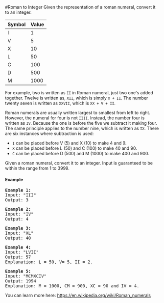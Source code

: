 #Roman to Integer
Given the representation of a roman numeral, convert it to an integer.

| Symbol | Value |
|--------|-------|
| I      | 1     |
| V      | 5     |
| X      | 10    |
| L      | 50    |
| C      | 100   |
| D      | 500   |
| M      | 1000  |

For example, two is written as `II` in Roman numeral, just two one's added together. Twelve is written as, `XII`, which is simply `X + II`. The number twenty seven is written as `XXVII`, which is `XX + V + II`.

Roman numerals are usually written largest to smallest from left to right. However, the numeral for four is not `IIII`. Instead, the number four is written as `IV`. Because the one is before the five we subtract it making four. The same principle applies to the number nine, which is written as `IX`. There are six instances where subtraction is used:

- `I` can be placed before V (5) and X (10) to make 4 and 9. 
- `X` can be placed before L (50) and C (100) to make 40 and 90. 
- `C` can be placed before D (500) and M (1000) to make 400 and 900.

Given a roman numeral, convert it to an integer. Input is guaranteed to be within the range from 1 to 3999.

#### Example
<pre>
<b>Example 1:</b>
Input: "III"
Output: 3
</pre>

<pre>
<b>Example 2:</b>
Input: "IV"
Output: 4
</pre>

<pre>
<b>Example 3:</b>
Input: "XL"
Output: 40
</pre>

<pre>
<b>Example 4:</b>
Input: "LVII"
Output: 57
Explanation: L = 50, V= 5, II = 2.
</pre>

<pre>
<b>Example 5:</b>
Input: "MCMXCIV"
Output: 1994
Explanation: M = 1000, CM = 900, XC = 90 and IV = 4.
</pre>

You can learn more here: https://en.wikipedia.org/wiki/Roman_numerals
